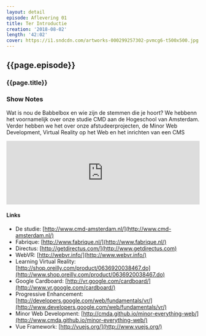 ```yaml
---
layout: detail
episode: Aflevering 01
title: Ter Introductie
creation: '2018-08-02'
length: '42:02'
cover: https://i1.sndcdn.com/artworks-000299257302-pvmcg6-t500x500.jpg
---
```



## {{page.episode}}

### {{page.title}}

### Show Notes
Wat is nou de Babbelbox en wie zijn de stemmen die je hoort? We hebbenn het voornamelijk over onze studie CMD aan de Hogeschool van Amsterdam. Verder hebben we het over onze afstudeerprojecten, de Minor Web Development, Virtual Reality op het Web en het inrichten van een CMS

<iframe width="100%" height="166" scrolling="no" frameborder="no" allow="autoplay" src="https://w.soundcloud.com/player/?url=https%3A//api.soundcloud.com/tracks/396431832&color=%235f5cb5&auto_play=false&hide_related=false&show_comments=true&show_user=true&show_reposts=false&show_teaser=true"></iframe>

#### Links
* De studie: [http://www.cmd-amsterdam.nl/](http://www.cmd-amsterdam.nl/)
* Fabrique: [http://www.fabrique.nl/](http://www.fabrique.nl/)
* Directus: [http://getdirectus.com/](http://www.getdirectus.com)
* WebVR: [http://webvr.info/](http://www.webvr.info/)
* Learning Virtual Reality: [http://shop.oreilly.com/product/0636920038467.do](http://www.shop.oreilly.com/product/0636920038467.do)
* Google Cardboard: [http://vr.google.com/cardboard/](http://www.vr.google.com/cardboard/)
* Progressive Enhancement: [http://developers.google.com/web/fundamentals/vr/](http://www.developers.google.com/web/fundamentals/vr/)
* Minor Web Development: [http://cmda.github.io/minor-everything-web/](http://www.cmda.github.io/minor-everything-web/)
* Vue Framework: [http://vuejs.org/](http://www.vuejs.org/)
